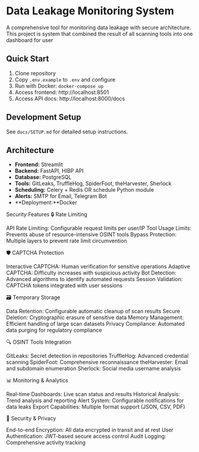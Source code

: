 # Data Leakage Monitoring System

A comprehensive  tool for monitoring data leakage with secure architecture. This project is system that combined the result of all scanning tools into one dashboard for user

## Quick Start

1. Clone repository
2. Copy `.env.example` to `.env` and configure
3. Run with Docker: `docker-compose up`
4. Access frontend: http://localhost:8501
5. Access API docs: http://localhost:8000/docs

## Development Setup

See `docs/SETUP.md` for detailed setup instructions.

## Architecture

- **Frontend:** Streamlit
- **Backend:** FastAPI, HIBP API
- **Database:** PostgreSQL
- **Tools:** GitLeaks, TruffleHog, SpiderFoot, theHarvester, Sherlock
- **Scheduling:** Celery + Redis OR schedule Python module
- **Alerts:** SMTP for Email, Telegram Bot 
- **Deployment:**Docker

Security Features
🔒 Rate Limiting

API Rate Limiting: Configurable request limits per user/IP
Tool Usage Limits: Prevents abuse of resource-intensive OSINT tools
Bypass Protection: Multiple layers to prevent rate limit circumvention

🛡️ CAPTCHA Protection

Interactive CAPTCHA: Human verification for sensitive operations
Adaptive CAPTCHA: Difficulty increases with suspicious activity
Bot Detection: Advanced algorithms to identify automated requests
Session Validation: CAPTCHA tokens integrated with user sessions

🗃️ Temporary Storage

Data Retention: Configurable automatic cleanup of scan results
Secure Deletion: Cryptographic erasure of sensitive data
Memory Management: Efficient handling of large scan datasets
Privacy Compliance: Automated data purging for regulatory compliance

🔍 OSINT Tools Integration

GitLeaks: Secret detection in repositories
TruffleHog: Advanced credential scanning
SpiderFoot: Comprehensive reconnaissance
theHarvester: Email and subdomain enumeration
Sherlock: Social media username analysis

📊 Monitoring & Analytics

Real-time Dashboards: Live scan status and results
Historical Analysis: Trend analysis and reporting
Alert System: Configurable notifications for data leaks
Export Capabilities: Multiple format support (JSON, CSV, PDF)

🔐 Security & Privacy

End-to-end Encryption: All data encrypted in transit and at rest
User Authentication: JWT-based secure access control
Audit Logging: Comprehensive activity tracking